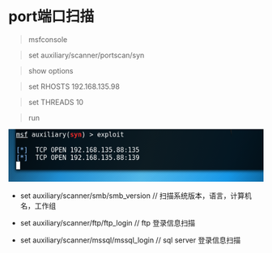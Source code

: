 # port端口扫描

> msfconsole

> set auxiliary/scanner/portscan/syn

> show options

> set RHOSTS 192.168.135.98

> set THREADS 10

> run

![结果](../img/1540626278(1).jpg)

* set auxiliary/scanner/smb/smb_version // 扫描系统版本，语言，计算机名，工作组

* set auxiliary/scanner/ftp/ftp_login // ftp 登录信息扫描

* set auxiliary/scanner/mssql/mssql_login // sql server 登录信息扫描